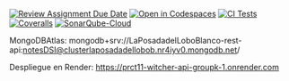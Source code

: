 [![Review Assignment Due Date](https://classroom.github.com/assets/deadline-readme-button-22041afd0340ce965d47ae6ef1cefeee28c7c493a6346c4f15d667ab976d596c.svg)](https://classroom.github.com/a/iigoPlD8)
[![Open in Codespaces](https://classroom.github.com/assets/launch-codespace-2972f46106e565e64193e422d61a12cf1da4916b45550586e14ef0a7c637dd04.svg)](https://classroom.github.com/open-in-codespaces?assignment_repo_id=19272812)
[![CI Tests](https://github.com/ULL-ESIT-INF-DSI-2425/prct11-witcher-api-groupk/actions/workflows/ci.yml/badge.svg)](https://github.com/ULL-ESIT-INF-DSI-2425/prct11-witcher-api-groupk/actions/workflows/ci.yml)
[![Coveralls](https://github.com/ULL-ESIT-INF-DSI-2425/prct11-witcher-api-groupk/actions/workflows/coveralls.yml/badge.svg)](https://github.com/ULL-ESIT-INF-DSI-2425/prct11-witcher-api-groupk/actions/workflows/coveralls.yml)
[![SonarQube-Cloud](https://github.com/ULL-ESIT-INF-DSI-2425/prct11-witcher-api-groupk/actions/workflows/build.yml/badge.svg)](https://github.com/ULL-ESIT-INF-DSI-2425/prct11-witcher-api-groupk/actions/workflows/build.yml)

MongoDBAtlas:
mongodb+srv://LaPosadadelLoboBlanco-rest-api:notesDSI@clusterlaposadadellobob.nr4iyv0.mongodb.net/

Despliegue en Render:
https://prct11-witcher-api-groupk-1.onrender.com
